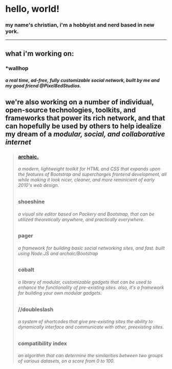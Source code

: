 # hello, world!
### my name's christian, i'm a hobbyist and nerd based in new york.

***

## what i'm working on:
### \*wallhop
##### a real time, ad-free, fully customizable social network, built by me and my good friend @Pixel8edStudios.

## we're also working on a number of individual, open-source technologies, toolkits, and frameworks that power its rich network, and that can hopefully be used by others to help idealize my dream of a *modular, social, and collaborative internet*

> ### <a href="https://github.com/palindromei/archaic/">archaic.</a>
> ###### a modern, lightweight toolkit for HTML and CSS that expands upon the features of Bootstrap and supercharges frontend development, all while making it look nicer, cleaner, and more reminicient of early 2010's web design.
>
> ### shoeshine
> ###### a visual site editor based on Packery and Bootstrap, that can be utilized theoretically anywhere, and practically everywhere.
>
> ### pager
> ###### a framework for building basic social networking sites, and fast. built using Node.JS and archaic/Bootstrap
>
> ### cobalt
> ###### a library of modular, customizable gadgets that can be used to enhance the functionality of pre-existing sites. also, it's a framework for building your own modular gadgets.
>
> ### //doubleslash
> ###### a system of shortcodes that give pre-existing sites the ability to dynamically interface and communicate with other, preexisting sites.
>
> ### compatibility index
> ###### an algorithm that can determine the similarities between two groups of various datasets, on a score from 0 to 100.
